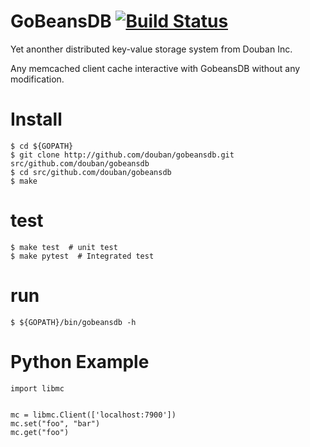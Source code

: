 # GoBeansDB [![Build Status](https://travis-ci.org/douban/gobeansdb.svg?branch=master)](https://travis-ci.org/douban/gobeansdb) 

Yet anonther distributed key-value storage system from Douban Inc.

Any memcached client cache interactive with GobeansDB without any modification.

# Install

```shell
$ cd ${GOPATH}
$ git clone http://github.com/douban/gobeansdb.git src/github.com/douban/gobeansdb
$ cd src/github.com/douban/gobeansdb
$ make
```

# test

```shell
$ make test  # unit test
$ make pytest  # Integrated test
```

# run

```shell
$ ${GOPATH}/bin/gobeansdb -h
```

# Python Example

```
import libmc


mc = libmc.Client(['localhost:7900'])
mc.set("foo", "bar")
mc.get("foo")

```

